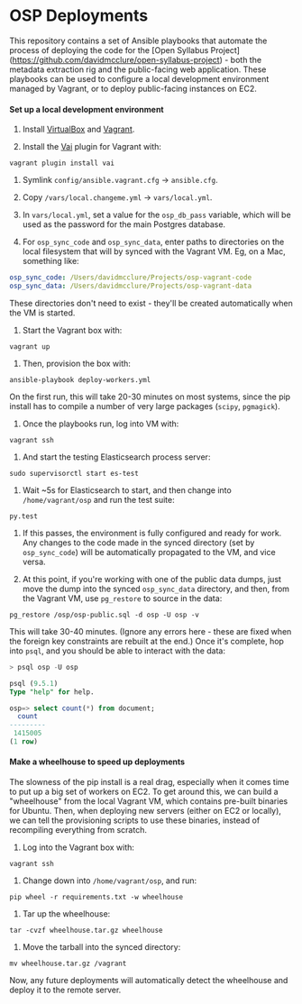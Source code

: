 # OSP Deployments

This repository contains a set of Ansible playbooks that automate the process of deploying the code for the [Open Syllabus Project] (https://github.com/davidmcclure/open-syllabus-project) - both the metadata extraction rig and the public-facing web application. These playbooks can be used to configure a local development environment managed by Vagrant, or to deploy public-facing instances on EC2.

#### Set up a local development environment

1. Install [VirtualBox](https://www.virtualbox.org/wiki/Downloads) and [Vagrant](https://www.vagrantup.com/downloads.html).

1. Install the [Vai](https://github.com/MatthewMi11er/vai) plugin for Vagrant with:

  `vagrant plugin install vai`

1. Symlink `config/ansible.vagrant.cfg` -> `ansible.cfg`.

1. Copy `/vars/local.changeme.yml` -> `vars/local.yml`.

1. In `vars/local.yml`, set a value for the `osp_db_pass` variable, which will be used as the password for the main Postgres database.

1. For `osp_sync_code` and `osp_sync_data`, enter paths to directories on the local filesystem that will by synced with the Vagrant VM. Eg, on a Mac, something like:

  ```yaml
  osp_sync_code: /Users/davidmcclure/Projects/osp-vagrant-code
  osp_sync_data: /Users/davidmcclure/Projects/osp-vagrant-data
  ```

  These directories don't need to exist - they'll be created automatically when the VM is started.

1. Start the Vagrant box with:

  `vagrant up`

1. Then, provision the box with:

  `ansible-playbook deploy-workers.yml`

  On the first run, this will take 20-30 minutes on most systems, since the pip install has to compile a number of very large packages (`scipy`, `pgmagick`).

1. Once the playbooks run, log into VM with:

  `vagrant ssh`

1. And start the testing Elasticsearch process server:

  `sudo supervisorctl start es-test`

1. Wait ~5s for Elasticsearch to start, and then change into `/home/vagrant/osp` and run the test suite:

  `py.test`

1. If this passes, the environment is fully configured and ready for work. Any changes to the code made in the synced directory (set by `osp_sync_code`) will be automatically propagated to the VM, and vice versa.

1. At this point, if you're working with one of the public data dumps, just move the dump into the synced `osp_sync_data` directory, and then, from the Vagrant VM, use `pg_restore` to source in the data:

  `pg_restore /osp/osp-public.sql -d osp -U osp -v`

  This will take 30-40 minutes. (Ignore any errors here - these are fixed when the foreign key constraints are rebuilt at the end.) Once it's complete, hop into `psql`, and you should be able to interact with the data:

  ```sql
  > psql osp -U osp

  psql (9.5.1)
  Type "help" for help.

  osp=> select count(*) from document;
    count
  ---------
   1415005
  (1 row)
  ```

#### Make a wheelhouse to speed up deployments

The slowness of the pip install is a real drag, especially when it comes time to put up a big set of workers on EC2. To get around this, we can build a "wheelhouse" from the local Vagrant VM, which contains pre-built binaries for Ubuntu. Then, when deploying new servers (either on EC2 or locally), we can tell the provisioning scripts to use these binaries, instead of recompiling everything from scratch.

1. Log into the Vagrant box with:

  `vagrant ssh`

1. Change down into `/home/vagrant/osp`, and run:

  `pip wheel -r requirements.txt -w wheelhouse`

1. Tar up the wheelhouse:

  `tar -cvzf wheelhouse.tar.gz wheelhouse`

1. Move the tarball into the synced directory:

  `mv wheelhouse.tar.gz /vagrant`

Now, any future deployments will automatically detect the wheelhouse and deploy it to the remote server.
